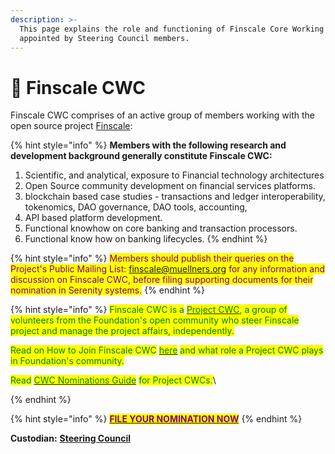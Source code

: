 ```yaml
---
description: >-
  This page explains the role and functioning of Finscale Core Working Group,
  appointed by Steering Council members.
---
```


# 🏧 Finscale CWC

Finscale CWC comprises of an active group of members working with the open source project [Finscale](https://finscale.org):

{% hint style="info" %}
**Members with the following research and development background generally constitute Finscale CWC:**&#x20;

1. Scientific, and analytical, exposure to Financial technology architectures
2. Open Source community development on financial services platforms.
3. blockchain based case studies - transactions and ledger interoperability, tokenomics, DAO governance, DAO tools, accounting,&#x20;
4. API based platform development.
5. Functional knowhow on core banking and transaction processors.
6. Functional know how on banking lifecycles.
{% endhint %}

{% hint style="info" %}
<mark style="color:purple;">Members should publish their queries on the Project's Public Mailing List: finscale@muellners.org for any information and discussion on Finscale CWC, before filing supporting documents for their nomination in Serenity systems.</mark>
{% endhint %}

{% hint style="info" %}
<mark style="color:green;">Finscale CWC is a</mark> [<mark style="color:green;">Project CWC</mark>](../core-working-committee/project-cwcs.md)<mark style="color:green;">, a group of volunteers from the Foundation's open community who steer Finscale project and manage the project affairs, independently.</mark>&#x20;

<mark style="color:green;">Read on How to Join Finscale CWC</mark> [<mark style="color:green;">here</mark>](../core-working-committee/project-cwcs.md) <mark style="color:green;">and what role a Project CWC plays in Foundation's community.</mark>

<mark style="color:green;">Read</mark> [<mark style="color:green;">CWC Nominations Guide</mark>](broken-reference) <mark style="color:green;">for Project CWCs.</mark>\

{% endhint %}

{% hint style="info" %}
[<mark style="color:purple;">**FILE YOUR NOMINATION NOW**</mark>](https://share.hsforms.com/1o5rrkcr3SIuK3qtBiL\_NQQ3xaqh)
{% endhint %}

**Custodian:** [**Steering Council**](./)



